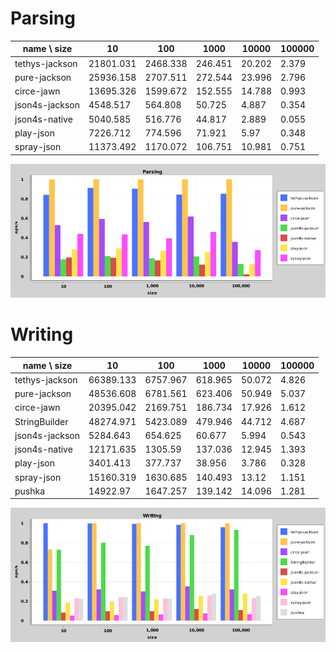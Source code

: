 
# Parsing

name \ size|10|100|1000|10000|100000
---|---|---|---|---|---
tethys-jackson|21801.031|2468.338|246.451|20.202|2.379
pure-jackson|25936.158|2707.511|272.544|23.996|2.796
circe-jawn|13695.326|1599.672|152.555|14.788|0.993
json4s-jackson|4548.517|564.808|50.725|4.887|0.354
json4s-native|5040.585|516.776|44.817|2.889|0.055
play-json|7226.712|774.596|71.921|5.97|0.348
spray-json|11373.492|1170.072|106.751|10.981|0.751

![ParsingPerformance](./images/ParsingPerformance.png)
     
         


# Writing

name \ size|10|100|1000|10000|100000
---|---|---|---|---|---
tethys-jackson|66389.133|6757.967|618.965|50.072|4.826
pure-jackson|48536.608|6781.561|623.406|50.949|5.037
circe-jawn|20395.042|2169.751|186.734|17.926|1.612
StringBuilder|48274.971|5423.089|479.946|44.712|4.687
json4s-jackson|5284.643|654.625|60.677|5.994|0.543
json4s-native|12171.635|1305.59|137.036|12.945|1.393
play-json|3401.413|377.737|38.956|3.786|0.328
spray-json|15160.319|1630.685|140.493|13.12|1.151
pushka|14922.97|1647.257|139.142|14.096|1.281

![WritingPerformance](./images/WritingPerformance.png)
     
         